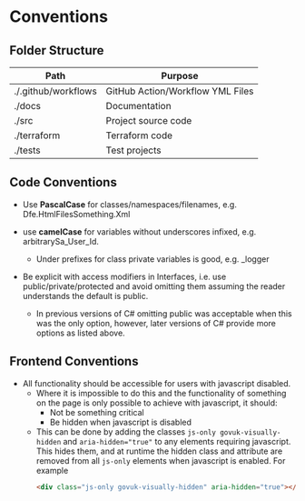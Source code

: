 # Conventions

## Folder Structure

| Path                | Purpose                          |
| ------------------- | -------------------------------- |
| ./.github/workflows | GitHub Action/Workflow YML Files |
| ./docs              | Documentation                    |
| ./src               | Project source code              |
| ./terraform         | Terraform code                   |
| ./tests             | Test projects                    |

## Code Conventions

- Use **PascalCase** for classes/namespaces/filenames, e.g. Dfe.HtmlFilesSomething.Xml

- use **camelCase** for variables without underscores infixed, e.g. arbitrarySa_User_Id.
  - Under prefixes for class private variables is good, e.g. \_logger
- Be explicit with access modifiers in Interfaces, i.e. use public/private/protected and avoid omitting them assuming the reader understands the default is public.
  - In previous versions of C# omitting public was acceptable when this was the only option, however, later versions of C# provide more options as listed above.

## Frontend Conventions
- All functionality should be accessible for users with javascript disabled.
  - Where it is impossible to do this and the functionality of something on the page is only possible to achieve with javascript, it should:
    - Not be something critical
    - Be hidden when javascript is disabled
  - This can be done by adding the classes `js-only govuk-visually-hidden` and `aria-hidden="true"` to any elements requiring javascript. This hides them, and at runtime the hidden class and attribute are removed from all `js-only` elements when javascript is enabled.
    For example
    ```html
    <div class="js-only govuk-visually-hidden" aria-hidden="true"></div>
    ```
